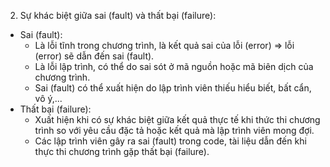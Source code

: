 2. Sự khác biệt giữa sai (fault) và thất bại (failure):

- Sai (fault):
   + Là lỗi tĩnh trong chương trình, là kết quả sai của lỗi (error) => lỗi (error) sẽ dẫn đến sai (fault).
   + Là lỗi lập trình, có thể do sai sót ở mã nguồn hoặc mã biên dịch của chương trình.
   + Sai (fault) có thể xuất hiện do lập trình viên thiếu hiểu biết, bất cẩn, vô ý,...
- Thất bại (failure):
   + Xuất hiện khi có sự khác biệt giữa kết quả thực tế khi thức thi chương trình so với yêu cầu đặc tả hoặc kết quả mà lập trình viên mong đợi.
   + Các lập trình viên gây ra sai (fault) trong code, tài liệu dẫn đến khi thực thi chương trình gặp thất bại (failure).
